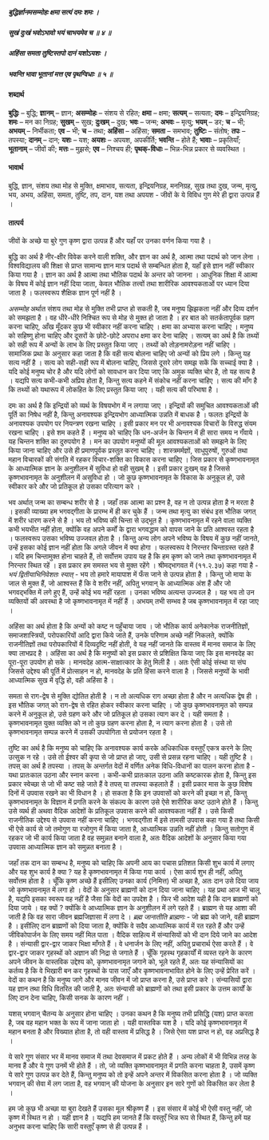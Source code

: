 ##### बुद्धिर्ज्ञानमसम्मोहः क्षमा सत्यं दमः शमः ।
##### सुखं दुःखं भवोऽभावो भयं चाभयमेव च ॥ ४ ॥
##### अहिंसा समता तुष्टिस्तपो दानं यशोऽयशः ।
##### भवन्ति भावा भूतानां मत्त एव पृथग्विधाः ॥ ५ ॥

#### शब्दार्थ

**बुद्धिः** – बुद्धि; **ज्ञानम्** – ज्ञान; **असम्मोहः** – संशय से रहित; **क्षमा** – क्षमा; **सत्यम्** – सत्यता; **दमः** – इन्द्रियनिग्रह; **शमः** – मन का निग्रह; **सुखम्** – सुख; **दुःखम्** – दुख; **भवः** – जन्म; **अभवः** – मृत्यु; **भयम्** – डर; **च** – भी; **अभयम्** – निर्भीकता; **एव** – भी; **च** – तथा; **अहिंसा** – अहिंसा; **समता** – समभाव; **तुष्टिः** – संतोष; **तपः** – तपस्या; **दानम्** – दान; **यशः** – यश; **अयशः** – अपयश, अपकीर्ति; **भवन्ति** – होते हैं; **भावाः** – प्रकृतियाँ; **भूतानाम्** – जीवों की; **मत्तः** – मुझसे; **एव** – निश्चय ही; **पृथक्-विधाः** – भिन्न-भिन्न प्रकार से व्यवस्थित ।

#### भावार्थ

बुद्धि, ज्ञान, संशय तथा मोह से मुक्ति, क्षमाभाव, सत्यता, इन्द्रियनिग्रह, मननिग्रह, सुख तथा दुख, जन्म, मृत्यु, भय, अभय, अहिंसा, समता, तुष्टि, तप, दान, यश तथा अपयश - जीवों के ये विविध गुण मेरे ही द्वारा उत्पन्न हैं ।

#### तात्पर्य

जीवों के अच्छे या बुरे गुण कृष्ण द्वारा उत्पन्न हैं और यहाँ पर उनका वर्णन किया गया है ।

बुद्धि का अर्थ है नीर-क्षीर विवेक करने वाली शक्ति, और ज्ञान का अर्थ है, आत्मा तथा पदार्थ को जान लेना । विश्वविद्यालय की शिक्षा से प्राप्त सामान्य ज्ञान मात्र पदार्थ से सम्बन्धित होता है, यहाँ इसे ज्ञान नहीं स्वीकार किया गया है । ज्ञान का अर्थ है आत्मा तथा भौतिक पदार्थ के अन्तर को जानना । आधुनिक शिक्षा में आत्मा के विषय में कोई ज्ञान नहीं दिया जाता, केवल भौतिक तत्त्वों तथा शारीरिक आवश्यकताओं पर ध्यान दिया जाता है । फलस्वरूप शैक्षिक ज्ञान पूर्ण नहीं है ।

*असम्मोह* अर्थात संशय तथा मोह से मुक्ति तभी प्राप्त हो सकती है, जब मनुष्य झिझकता नहीं और दिव्य दर्शन को समझता है । वह धीरे-धीरे निश्चित रूप से मोह से मुक्त हो जाता है । हर बात को सतर्कतापूर्वक ग्रहण करना चाहिए, आँख मूँदकर कुछ भी स्वीकार नहीं करना चाहिए । क्षमा का अभ्यास करना चाहिए । मनुष्य को सहिष्णु होना चाहिए और दूसरों के छोटे-छोटे अपराध क्षमा कर देना चाहिए । सत्यम् का अर्थ है कि तथ्यों को सही रूप में अन्यों के लाभ के लिए प्रस्तुत किया जाए । तथ्यों को तोड़नामरोड़ना नहीं चाहिए । सामाजिक प्रथा के अनुसार कहा जाता है कि वही सत्य बोलना चाहिए जो अन्यों को प्रिय लगे । किन्तु यह सत्य नहीं है । सत्य को सही-सही रूप में बोलना चाहिए, जिससे दूसरे लोग समझ सकें कि सच्चाई क्या है । यदि कोई मनुष्य चोर है और यदि लोगों को सावधान कर दिया जाए कि अमुक व्यक्ति चोर है, तो यह सत्य है । यद्यपि सत्य कभी-कभी अप्रिय होता है, किन्तु सत्य कहने में संकोच नहीं करना चाहिए । सत्य की माँग है कि तथ्यों को यथारूप में लोकहित के लिए प्रस्तुत किया जाए । यही सत्य की परिभाषा है ।

दमः का अर्थ है कि इन्द्रियों को व्यर्थ के विषयभोग में न लगाया जाए । इन्द्रियों की समुचित आवश्यकताओं की पूर्ति का निषेध नहीं है, किन्तु अनावश्यक इन्द्रियभोग आध्यात्मिक उन्नति में बाधक है । फलतः इन्द्रियों के अनावश्यक उपयोग पर नियन्त्रण रखना चाहिए । इसी प्रकार मन पर भी अनावश्यक विचारों के विरुद्ध संयम रखना चाहिए । इसे शम कहते हैं । मनुष्य को चाहिए कि धन-अर्जन के चिन्तन में ही सारा समय न गँवाये । यह चिन्तन शक्ति का दुरुपयोग है । मन का उपयोग मनुष्यों की मूल आवश्यकताओं को समझने के लिए किया जाना चाहिए और उसे ही प्रमाणपूर्वक प्रस्तुत करना चाहिए । शास्त्रमर्मज्ञों, साधुपुरुषों, गुरुओं तथा महान विचारकों की संगति में रहकर विचार-शक्ति का विकास करना चाहिए । जिस प्रकार से कृष्णभावनामृत के आध्यात्मिक ज्ञान के अनुशीलन में सुविधा हो वही सुखम् है । इसी प्रकार दुःखम् वह है जिससे कृष्णभावनामृत के अनुशीलन में असुविधा हो । जो कुछ कृष्णभावनामृत के विकास के अनुकूल हो, उसे स्वीकार करे और जो प्रतिकूल हो उसका परित्याग करे ।

भव अर्थात् जन्म का सम्बन्ध शरीर से है । जहाँ तक आत्मा का प्रश्न है, वह न तो उत्पन्न होता है न मरता है । इसकी व्याख्या हम भगवद्गीता के प्रारम्भ में ही कर चुके हैं । जन्म तथा मृत्यु का संबंध इस भौतिक जगत् में शरीर धारण करने से है । भय तो भविष्य की चिन्ता से उद्भूत है । कृष्णभावनामृत में रहने वाला व्यक्ति कभी भयभीत नहीं होता, क्योंकि वह अपने कर्मों के द्वारा भगवद्धाम को वापस जाने के प्रति आश्वस्त रहता है । फलस्वरूप उसका भविष्य उज्जवल होता है । किन्तु अन्य लोग अपने भविष्य के विषय में कुछ नहीं जानते, उन्हें इसका कोई ज्ञान नहीं होता कि अगले जीवन में क्या होगा । फलस्वरूप वे निरन्तर चिन्ताग्रस्त रहते हैं । यदि हम चिन्तामुक्त होना चाहते हैं, तो सर्वोत्तम उपाय यह है कि हम कृष्ण को जाने तथा कृष्णभावनामृत में निरन्तर स्थित रहें । इस प्रकार हम समस्त भय से मुक्त रहेंगे । श्रीमद्भागवत में (११.२.३७) कहा गया है - *भयं द्वितीयाभिनिवेशतः स्यात्* - भय तो हमारे मायापाश में फँस जाने से उत्पन्न होता है । किन्तु जो माया के जाल से मुक्त हैं, जो आश्वस्त हैं कि वे शरीर नहीं, अपितु भगवान् के आध्यात्मिक अंश हैं और जो भगवद्भक्ति में लगे हुए हैं, उन्हें कोई भय नहीं रहता । उनका भविष्य अत्यन्त उज्ज्वल है । यह भय तो उन व्यक्तियों की अवस्था है जो कृष्णभावनामृत में नहीं हैं । अभयम् तभी सम्भव है जब कृष्णभावनामृत में रहा जाए ।

अहिंसा का अर्थ होता है कि अन्यों को कष्ट न पहुँचाया जाय । जो भौतिक कार्य अनेकानेक राजनीतिज्ञों, समाजशास्त्रियों, परोपकारियों आदि द्वारा किये जाते हैं, उनके परिणाम अच्छे नहीं निकलते, क्योंकि राजनीतिज्ञों तथा परोपकारियों में दिव्यदृष्टि नहीं होती, वे यह नहीं जानते कि वास्तव में मानव समाज के लिए क्या लाभप्रद है । अहिंसा का अर्थ है कि मनुष्यों को इस प्रकार से प्रशिक्षित किया जाए कि इस मानवदेह का पूरा-पूरा उपयोग हो सके । मानवदेह आत्म-साक्षात्कार के हेतु मिली है । अतः ऐसी कोई संस्था या संघ जिससे उद्देश्य की पूर्ति में प्रोत्साहन न हो, मानवदेह के प्रति हिंसा करने वाला है । जिससे मनुष्यों के भावी आध्यात्मिक सुख में वृद्धि हो, वही अहिंसा है ।

समता से राग-द्वेष से मुक्ति द्योतित होती है । न तो अत्यधिक राग अच्छा होता है और न अत्यधिक द्वेष ही । इस भौतिक जगत् को राग-द्वेष से रहित होकर स्वीकार करना चाहिए । जो कुछ कृष्णभावनामृत को सम्पन्न करने में अनुकूल हो, उसे ग्रहण करे और जो प्रतिकूल हो उसका त्याग कर दे । यही समता है । कृष्णभावनामृत युक्त व्यक्ति को न तो कुछ ग्रहण करना होता है, न त्याग करना होता है । उसे तो कृष्णभावनामृत सम्पन्न करने में उसकी उपयोगिता से प्रयोजन रहता है ।

तुष्टि का अर्थ है कि मनुष्य को चाहिए कि अनावश्यक कार्य करके अधिकाधिक वस्तुएँ एकत्र करने के लिए उत्सुक न रहे । उसे तो ईश्वर की कृपा से जो प्राप्त हो जाए, उसी से प्रसन्न रहना चाहिए । यही तुष्टि है । तपस् का अर्थ है तपस्या । तपस् के अन्तर्गत वेदों में वर्णित अनेक विधि-विधानों का पालन करना होता है - यथा प्रातःकाल उठना और स्नान करना । कभी-कभी प्रातःकाल उठना अति कष्टकारक होता है, किन्तु इस प्रकार स्वेच्छा से जो भी कष्ट सहे जाते हैं वे तपस् या तपस्या कहलाते हैं । इसी प्रकार मास के कुछ विशेष दिनों में उपवास रखने का भी विधान है । हो सकता है कि इन उपवासों को करने की इच्छा न हो, किन्तु कृष्णभावनामृत के विज्ञान में प्रगति करने के संकल्प के कारण उसे ऐसे शारीरिक कष्ट उठाने होते हैं । किन्तु उसे व्यर्थ ही अथवा वैदिक आदेशों के प्रतिकूल उपवास करने की आवश्यकता नहीं है । उसे किसी राजनीतिक उद्देश्य से उपवास नहीं करना चाहिए । भगवद्गीता में इसे तामसी उपवास कहा गया है तथा किसी भी ऐसे कार्य से जो तमोगुण या रजोगुण में किया जाता है, आध्यात्मिक उन्नति नहीं होती । किन्तु सतोगुण में रहकर जो भी कार्य किया जाता है वह समुन्नत बनाने वाला है, अतः वैदिक आदेशों के अनुसार किया गया उपवास आध्यात्मिक ज्ञान को समुन्नत बनाता है ।

जहाँ तक दान का सम्बन्ध है, मनुष्य को चाहिए कि अपनी आय का पचास प्रतिशत किसी शुभ कार्य में लगाए और यह शुभ कार्य है क्या ? यह है कृष्णभावनामृत में किया गया कार्य । ऐसा कार्य शुभ ही नहीं, अपितु सर्वोत्तम होता है । चूँकि कृष्ण अच्छे हैं इसीलिए उनका कार्य (निमित्त) भी अच्छा है, अतः दान उसे दिया जाय जो कृष्णभावनामृत में लगा हो । वेदों के अनुसार ब्राह्मणों को दान दिया जाना चाहिए । यह प्रथा आज भी चालू है, यद्यपि इसका स्वरूप वह नहीं है जैसा कि वेदों का उपदेश है । फिर भी आदेश यही है कि दान ब्राह्मणों को दिया जाये । वह क्यों ? क्योंकि वे आध्यात्मिक ज्ञान के अनुशीलन में लगे रहते हैं । ब्राह्मण से यह आशा की जाती है कि वह सारा जीवन ब्रह्मजिज्ञासा में लगा दे । *ब्रह्म जानातीति ब्राह्मणः* - जो ब्रह्म को जाने, वही ब्राह्मण है । इसीलिए दान ब्राह्मणों को दिया जाता है, क्योंकि वे सदैव आध्यात्मिक कार्य में रत रहते हैं और उन्हें जीविकोपार्जन के लिए समय नहीं मिल पाता । वैदिक साहित्य में संन्यासियों को भी दान दिये जाने का आदेश है । संन्यासी द्वार-द्वार जाकर भिक्षा माँगते हैं । वे धनार्जन के लिए नहीं, अपितु प्रचारार्थ ऐसा करते हैं । वे द्वार-द्वार जाकर गृहस्थों को अज्ञान की निद्रा से जगाते हैं । चूँकि गृहस्थ गृहकार्यों में व्यस्त रहने के कारण अपने जीवन के वास्तविक उद्देश्य को, कृष्णभावनामृत जगाने को, भूले रहते हैं, अतः यह संन्यासियों का कर्तव्य है कि वे भिखारी बन कर गृहस्थों के पास जाएँ और कृष्णभावनाभावित होने के लिए उन्हें प्रेरित करें । वेदों का कथन है कि मनुष्य जागे और मानव जीवन में जो प्राप्त करना है, उसे प्राप्त करे । संन्यासियों द्वारा यह ज्ञान तथा विधि वितरित की जाती है, अतः संन्यासी को ब्राह्मणों को तथा इसी प्रकार के उत्तम कार्यों के लिए दान देना चाहिए, किसी सनक के कारण नहीं ।

यशस् भगवान् चैतन्य के अनुसार होना चाहिए । उनका कथन है कि मनुष्य तभी प्रसिद्धि (यश) प्राप्त करता है, जब वह महान भक्त के रूप में जाना जाता हो । यही वास्तविक यश है । यदि कोई कृष्णभावनामृत में महान बनता है और विख्यात होता है, तो वही वास्तव में प्रसिद्ध है । जिसे ऐसा यश प्राप्त न हो, वह अप्रसिद्ध है ।

ये सारे गुण संसार भर में मानव समाज में तथा देवसमाज में प्रकट होते हैं । अन्य लोकों में भी विभिन्न तरह के मानव हैं और ये गुण उनमें भी होते हैं । तो, जो व्यक्ति कृष्णभावनामृत में प्रगति करना चाहता है, उसमें कृष्ण ये सारे गुण उत्पन्न कर देते हैं, किन्तु मनुष्य को तो इन्हें अपने अन्तर में विकसित करना होता है । जो व्यक्ति भगवान् की सेवा में लग जाता है, वह भगवान् की योजना के अनुसार इन सारे गुणों को विकसित कर लेता है ।

हम जो कुछ भी अच्छा या बुरा देखते हैं उसका मूल श्रीकृष्ण हैं । इस संसार में कोई भी ऐसी वस्तु नहीं, जो कृष्ण में स्थित न हो । यही ज्ञान है । यद्यपि हम जानते हैं कि वस्तुएँ भिन्न रूप से स्थित हैं, किन्तु हमें यह अनुभव करना चाहिए कि सारी वस्तुएँ कृष्ण से ही उत्पन्न हैं ।